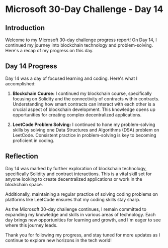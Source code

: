 # Microsoft 30-Day Challenge - Day 14

## Introduction

Welcome to my Microsoft 30-day challenge progress report! On Day 14, I continued my journey into blockchain technology and problem-solving. Here's a recap of my progress on this day.

## Day 14 Progress

Day 14 was a day of focused learning and coding. Here's what I accomplished:

1. **Blockchain Course:** I continued my blockchain course, specifically focusing on Solidity and the connectivity of contracts within contracts. Understanding how smart contracts can interact with each other is a crucial aspect of blockchain development. This knowledge opens up opportunities for creating complex decentralized applications.

2. **LeetCode Problem Solving:** I continued to hone my problem-solving skills by solving one Data Structures and Algorithms (DSA) problem on LeetCode. Consistent practice in problem-solving is key to becoming proficient in coding.

## Reflection

Day 14 was marked by further exploration of blockchain technology, specifically Solidity and contract interactions. This is a vital skill set for anyone looking to create decentralized applications or work in the blockchain space.

Additionally, maintaining a regular practice of solving coding problems on platforms like LeetCode ensures that my coding skills stay sharp.

As the Microsoft 30-day challenge continues, I remain committed to expanding my knowledge and skills in various areas of technology. Each day brings new opportunities for learning and growth, and I'm eager to see where this journey leads.

Thank you for following my progress, and stay tuned for more updates as I continue to explore new horizons in the tech world!